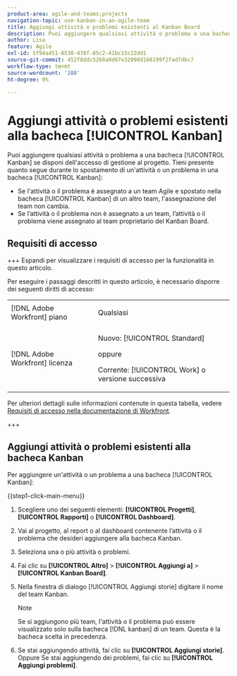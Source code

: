 ```yaml
---
product-area: agile-and-teams;projects
navigation-topic: use-kanban-in-an-agile-team
title: Aggiungi attività o problemi esistenti al Kanban Board
description: Puoi aggiungere qualsiasi attività o problema a una bacheca Kanban se disponi dell’accesso Gestisci al progetto.
author: Lisa
feature: Agile
exl-id: 5f94a451-8530-478f-85c2-41bc15c22dd1
source-git-commit: 452f8ddc5268a0d67e32090d166199f2fad7dbc7
workflow-type: tm+mt
source-wordcount: '288'
ht-degree: 0%

---
```


# Aggiungi attività o problemi esistenti alla bacheca [!UICONTROL Kanban]

Puoi aggiungere qualsiasi attività o problema a una bacheca [!UICONTROL Kanban] se disponi dell&#39;accesso di gestione al progetto. Tieni presente quanto segue durante lo spostamento di un&#39;attività o un problema in una bacheca [!UICONTROL Kanban]:

* Se l&#39;attività o il problema è assegnato a un team Agile e spostato nella bacheca [!UICONTROL Kanban] di un altro team, l&#39;assegnazione del team non cambia.
* Se l’attività o il problema non è assegnato a un team, l’attività o il problema viene assegnato al team proprietario del Kanban Board.

## Requisiti di accesso

+++ Espandi per visualizzare i requisiti di accesso per la funzionalità in questo articolo.

Per eseguire i passaggi descritti in questo articolo, è necessario disporre dei seguenti diritti di accesso:

<table style="table-layout:auto"> 
 <col> 
 </col> 
 <col> 
 </col> 
 <tbody> 
  <tr> 
   <td role="rowheader">[!DNL Adobe Workfront] piano</td> 
   <td> <p>Qualsiasi</p> </td> 
  </tr> 
  <tr> 
   <td role="rowheader">[!DNL Adobe Workfront] licenza</td> 
   <td> <p>Nuovo: [!UICONTROL Standard]</p> 
   oppure
   <p>Corrente: [!UICONTROL Work] o versione successiva</p> </td> 
  </tr>
 </tbody> 
</table>

Per ulteriori dettagli sulle informazioni contenute in questa tabella, vedere [Requisiti di accesso nella documentazione di Workfront](/help/quicksilver/administration-and-setup/add-users/access-levels-and-object-permissions/access-level-requirements-in-documentation.md).

+++

## Aggiungi attività o problemi esistenti alla bacheca Kanban

Per aggiungere un&#39;attività o un problema a una bacheca [!UICONTROL Kanban]:

{{step1-click-main-menu}}

1. Scegliere uno dei seguenti elementi: **[!UICONTROL Progetti]**, **[!UICONTROL Rapporti]** o **[!UICONTROL Dashboard]**.

1. Vai al progetto, al report o al dashboard contenente l’attività o il problema che desideri aggiungere alla bacheca Kanban.
1. Seleziona una o più attività o problemi.
1. Fai clic su **[!UICONTROL Altro]** > **[!UICONTROL Aggiungi a]** > **[!UICONTROL Kanban Board]**.
1. Nella finestra di dialogo [!UICONTROL Aggiungi storie] digitare il nome del team Kanban.

   >[!NOTE]
   >
   >Se si aggiungono più team, l&#39;attività o il problema può essere visualizzato solo sulla bacheca [!DNL kanban] di un team. Questa è la bacheca scelta in precedenza.

1. Se stai aggiungendo attività, fai clic su **[!UICONTROL Aggiungi storie]**.
Oppure
Se stai aggiungendo dei problemi, fai clic su **[!UICONTROL Aggiungi problemi]**.
